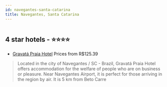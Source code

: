 ```yaml
---
id: navegantes-santa-catarina
title: Navegantes, Santa Catarina
---
```


<center><img src="http://media.omnibees.com/Images/5906/Property/250922.jpg" alt="" /></center>


##  4 star hotels - ⭐️⭐️⭐️⭐️

-    [Gravatá Praia Hotel](https://us.hurb.com/hotels/navegantes/gravata-praia-hotel-OMN-5906?cmp=18055) Prices from R$125.39
   > Located in the city of Navegantes / SC - Brazil, Gravatá Praia Hotel offers accommodation for the welfare of people who are on business or pleasure.Near Navegantes Airport, it is perfect for those arriving in the region by air.It is 5 km from Beto Carre
